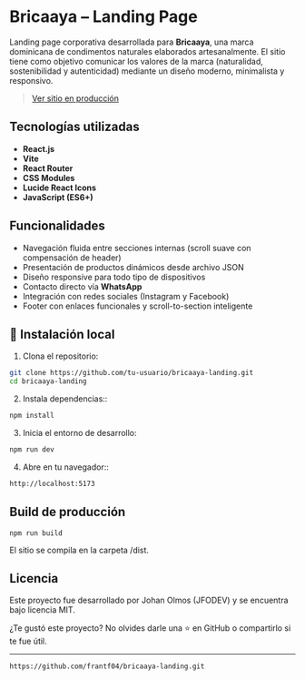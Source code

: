 # Bricaaya – Landing Page

Landing page corporativa desarrollada para **Bricaaya**, una marca dominicana de condimentos naturales elaborados artesanalmente. El sitio tiene como objetivo comunicar los valores de la marca (naturalidad, sostenibilidad y autenticidad) mediante un diseño moderno, minimalista y responsivo.

>  [Ver sitio en producción](https://www.bricaaya.com)

##  Tecnologías utilizadas

- **React.js**
- **Vite**
- **React Router**
- **CSS Modules**
- **Lucide React Icons**
- **JavaScript (ES6+)**

##  Funcionalidades

- Navegación fluida entre secciones internas (scroll suave con compensación de header)
- Presentación de productos dinámicos desde archivo JSON
- Diseño responsive para todo tipo de dispositivos
- Contacto directo vía **WhatsApp**
- Integración con redes sociales (Instagram y Facebook)
- Footer con enlaces funcionales y scroll-to-section inteligente

## 🚀 Instalación local
1. Clona el repositorio:

```bash
git clone https://github.com/tu-usuario/bricaaya-landing.git
cd bricaaya-landing
```
2. Instala dependencias::

```bash
npm install
```

3. Inicia el entorno de desarrollo:

```bash
npm run dev

```

4. Abre en tu navegador::

```bash
http://localhost:5173
```

 ## Build de producción 

 ```
 npm run build
 ```
El sitio se compila en la carpeta /dist.

## Licencia
Este proyecto fue desarrollado por Johan Olmos (JFODEV) y se encuentra bajo licencia MIT.

¿Te gustó este proyecto? No olvides darle una ⭐ en GitHub o compartirlo si te fue útil.


---

 `https://github.com/frantf04/bricaaya-landing.git` 
 
